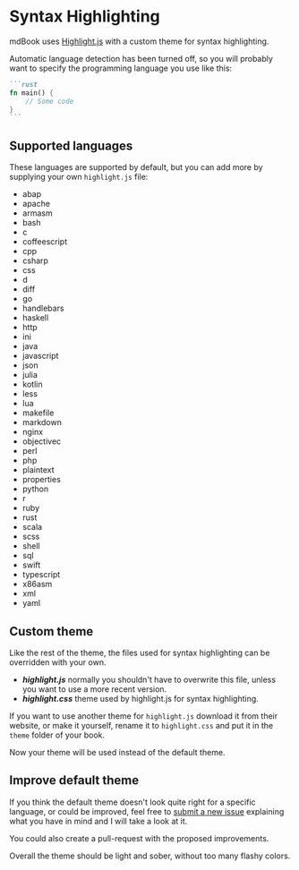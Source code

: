 # Syntax Highlighting

mdBook uses [Highlight.js](https://highlightjs.org) with a custom theme
for syntax highlighting.

Automatic language detection has been turned off, so you will probably want to
specify the programming language you use like this:

~~~markdown
```rust
fn main() {
    // Some code
}
```
~~~

## Supported languages

These languages are supported by default, but you can add more by supplying
your own `highlight.js` file:

- abap
- apache
- armasm
- bash
- c
- coffeescript
- cpp
- csharp
- css
- d
- diff
- go
- handlebars
- haskell
- http
- ini
- java
- javascript
- json
- julia
- kotlin
- less
- lua
- makefile
- markdown
- nginx
- objectivec
- perl
- php
- plaintext
- properties
- python
- r
- ruby
- rust
- scala
- scss
- shell
- sql
- swift
- typescript
- x86asm
- xml
- yaml

## Custom theme
Like the rest of the theme, the files used for syntax highlighting can be
overridden with your own.

- ***highlight.js*** normally you shouldn't have to overwrite this file, unless
  you want to use a more recent version.
- ***highlight.css*** theme used by highlight.js for syntax highlighting.

If you want to use another theme for `highlight.js` download it from their
website, or make it yourself, rename it to `highlight.css` and put it in
the `theme` folder of your book.

Now your theme will be used instead of the default theme.

## Improve default theme

If you think the default theme doesn't look quite right for a specific language,
or could be improved, feel free to [submit a new
issue](https://github.com/rust-lang/mdBook/issues) explaining what you
have in mind and I will take a look at it.

You could also create a pull-request with the proposed improvements.

Overall the theme should be light and sober, without too many flashy colors.
